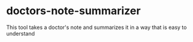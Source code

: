 # doctors-note-summarizer
This tool takes a doctor's note and summarizes it in a way that is easy to understand

